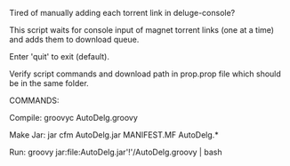 Tired of manually adding each torrent link in deluge-console?

This script waits for console input of magnet torrent links (one at a time) and adds them to download queue.

Enter 'quit' to exit (default).

Verify script commands and download path in prop.prop file which should be in the same folder.

COMMANDS:

Compile:  groovyc AutoDelg.groovy

Make Jar: jar cfm AutoDelg.jar MANIFEST.MF AutoDelg.*

Run:      groovy jar:file:AutoDelg.jar'!'/AutoDelg.groovy | bash

